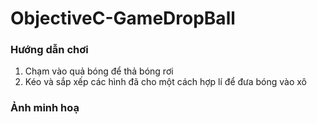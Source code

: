 # ObjectiveC-GameDropBall
### Hướng dẫn chơi
1. Chạm vào quả bóng để thả bóng rơi
2. Kéo và sắp xếp các hình đã cho một cách hợp lí để đưa bóng vào xô
### Ảnh minh hoạ


